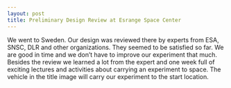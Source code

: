```yaml
---
layout: post
title: Preliminary Design Review at Esrange Space Center
---
```


We went to Sweden. Our design was reviewed there by experts from ESA, SNSC, DLR and other organizations. They seemed to be satisfied so far. We are good in time and we don’t have to improve our experiment that much. Besides the review we learned a lot from the expert and one week full of exciting lectures and activities about carrying an experiment to space. The vehicle in the title image will carry our experiment to the start location.
